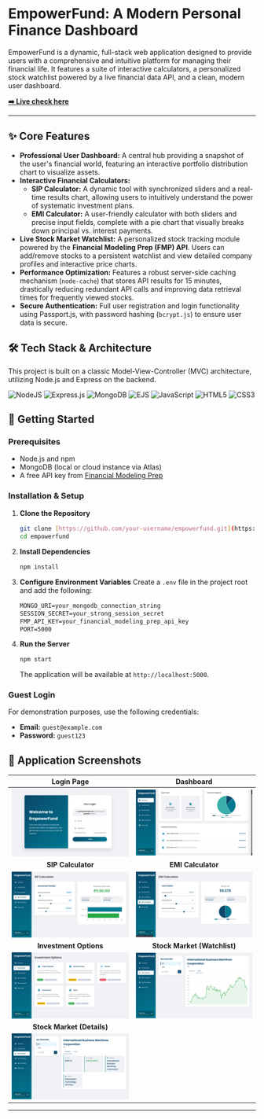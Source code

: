 # EmpowerFund: A Modern Personal Finance Dashboard

EmpowerFund is a dynamic, full-stack web application designed to provide users with a comprehensive and intuitive platform for managing their financial life. It features a suite of interactive calculators, a personalized stock watchlist powered by a live financial data API, and a clean, modern user dashboard.

**[➡️ Live check here ](https://empowerfund.onrender.com/)**

---

## ✨ Core Features

* **Professional User Dashboard:** A central hub providing a snapshot of the user's financial world, featuring an interactive portfolio distribution chart to visualize assets.
* **Interactive Financial Calculators:**
    * **SIP Calculator:** A dynamic tool with synchronized sliders and a real-time results chart, allowing users to intuitively understand the power of systematic investment plans.
    * **EMI Calculator:** A user-friendly calculator with both sliders and precise input fields, complete with a pie chart that visually breaks down principal vs. interest payments.
* **Live Stock Market Watchlist:** A personalized stock tracking module powered by the **Financial Modeling Prep (FMP) API**. Users can add/remove stocks to a persistent watchlist and view detailed company profiles and interactive price charts.
* **Performance Optimization:** Features a robust server-side caching mechanism (`node-cache`) that stores API results for 15 minutes, drastically reducing redundant API calls and improving data retrieval times for frequently viewed stocks.
* **Secure Authentication:** Full user registration and login functionality using Passport.js, with password hashing (`bcrypt.js`) to ensure user data is secure.

## 🛠️ Tech Stack & Architecture

This project is built on a classic Model-View-Controller (MVC) architecture, utilizing Node.js and Express on the backend.

![NodeJS](https://img.shields.io/badge/Node.js-339933?style=for-the-badge&logo=nodedotjs&logoColor=white) ![Express.js](https://img.shields.io/badge/Express.js-000000?style=for-the-badge&logo=express&logoColor=white) ![MongoDB](https://img.shields.io/badge/MongoDB-47A248?style=for-the-badge&logo=mongodb&logoColor=white) ![EJS](https://img.shields.io/badge/EJS-103544?style=for-the-badge&logo=ejs&logoColor=white) ![JavaScript](https://img.shields.io/badge/JavaScript-F7DF1E?style=for-the-badge&logo=javascript&logoColor=black) ![HTML5](https://img.shields.io/badge/HTML5-E34F26?style=for-the-badge&logo=html5&logoColor=white) ![CSS3](https://img.shields.io/badge/CSS3-1572B6?style=for-the-badge&logo=css3&logoColor=white)

## 🚀 Getting Started

### Prerequisites

* Node.js and npm
* MongoDB (local or cloud instance via Atlas)
* A free API key from [Financial Modeling Prep](https://site.financialmodelingprep.com/developer/docs/)

### Installation & Setup

1.  **Clone the Repository**
    ```sh
    git clone [https://github.com/your-username/empowerfund.git](https://github.com/your-username/empowerfund.git)
    cd empowerfund
    ```

2.  **Install Dependencies**
    ```sh
    npm install
    ```

3.  **Configure Environment Variables**
    Create a `.env` file in the project root and add the following:
    ```
    MONGO_URI=your_mongodb_connection_string
    SESSION_SECRET=your_strong_session_secret
    FMP_API_KEY=your_financial_modeling_prep_api_key
    PORT=5000
    ```

4.  **Run the Server**
    ```sh
    npm start
    ```
    The application will be available at `http://localhost:5000`.

### Guest Login

For demonstration purposes, use the following credentials:
* **Email:** `guest@example.com`
* **Password:** `guest123`

## 📸 Application Screenshots

| Login Page | Dashboard |
| :---: | :---: |
| ![Login Page Screenshot](login.png.png) | ![Dashboard Screenshot](dashboard.png.png) |
| **SIP Calculator** | **EMI Calculator** |
| ![SIP Calculator Screenshot](sip.png.png) | ![EMI Calculator Screenshot](emi.png.png) |
| **Investment Options** | **Stock Market (Watchlist)** |
| ![Investment Options Screenshot](investment.png.png) | ![Stock Market Screenshot](stock1.png.png) |
| **Stock Market (Details)** |
| ![Stock Market Details Screenshot](stock2.png.png) |

---
